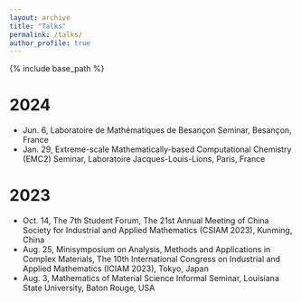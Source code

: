 ```yaml
---
layout: archive
title: "Talks"
permalink: /talks/
author_profile: true
---
```


{% include base_path %}

2024
=====
* Jun. 6, Laboratoire de Mathématiques de Besançon Seminar, Besançon, France
* Jan. 29, Extreme-scale Mathematically-based Computational Chemistry (EMC2) Seminar, Laboratoire Jacques-Louis-Lions, Paris, France

2023
=====
* Oct. 14, The 7th Student Forum, The 21st Annual Meeting of China Society for Industrial and Applied Mathematics (CSIAM 2023), Kunming, China
* Aug. 25, Minisymposium on Analysis, Methods and Applications in Complex Materials, The 10th International Congress on Industrial and Applied Mathematics (ICIAM 2023), Tokyo, Japan
* Aug. 3, Mathematics of Material Science Informal Seminar, Louisiana State University, Baton Rouge, USA